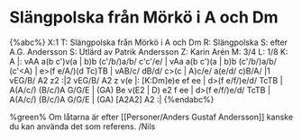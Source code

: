 # Slängpolska från Mörkö i A och Dm

{%abc%}
X:1
T: Slängpolska från Mörkö i A och Dm
R: Slängpolska
S: efter A.G. Andersson
S: Utlärd av Patrik Andersson
Z: Karin Arén
M: 3/4
L: 1/8
K: A
|: vAA a(b c')v(a | b)b (c'/b/)a/b/ c'c'/e/ | vAa a(b c')(a | b)b (c'/b/)a/b/ (c'<A) | e>(f e/A/)(d Tc)TB |
vAB/c/ dB/d/ c>(c | A)c/e/ a(e/d/ c)B/A/ |1 vEG/B/ A2 z2 :|2 vEG/B/ A2 z v(e |: 
[K:Dm]e)e ef ee | d>(f e/f/)e/d/ TcTB |  A(A/c/) (B/c/)A G/G/E | (GA) Be v(E2 |
D) e2 f ee | d>(f e/f/)e/d/ TcTB |  A(A/c/) (B/c/)A G/G/E | (GA) [A2A2] A2 :|
{%endabc%}

%green% Om låtarna är efter [[Personer/Anders Gustaf Andersson]] kanske du kan använda det som referens. /Nils
